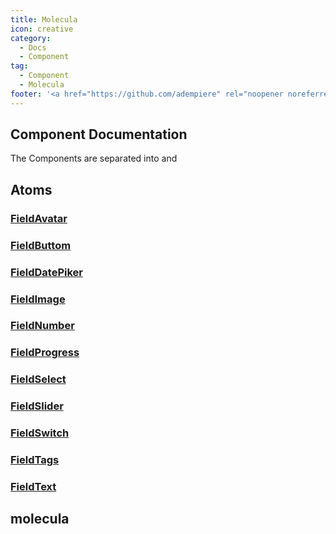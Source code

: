 ```yaml
---
title: Molecula
icon: creative
category:
  - Docs
  - Component
tag:
  - Component
  - Molecula
footer: '<a href="https://github.com/adempiere" rel="noopener noreferrer" target="_blank">ADempiere Community</a> | <a href="https://www.adempiere.io/about/site">About Site</a>'
---
```

## Component Documentation

The Components are separated into <Badge text="Atoms," />  <Badge text="Molecules" /> and <Badge text="Organism" />

<!-- :::: details Code

````md

```vue
```

:::
````

:::: -->

## Atoms

### **[FieldAvatar](Atoms/FieldAvatar/README.md)**
### **[FieldButtom](Atoms/FieldButtom/README.md)**
### **[FieldDatePiker](Atoms/FieldDatePiker/README.md)**
### **[FieldImage](Atoms/FieldImage/README.md)**
### **[FieldNumber](Atoms/FieldNumber/README.md)**
### [FieldProgress](Atoms/FieldProgress/README.md)
### [FieldSelect](Atoms/FieldSelect/README.md)
### [FieldSlider](Atoms/FieldSlider/README.md)
### [FieldSwitch](Atoms/FieldSwitch/README.md)
### [FieldTags](Atoms/FieldTags/README.md)
### [FieldText](Atoms/FieldText/README.md)

## molecula

<!-- ### [paginacion](molecula/paginacion.md) -->
